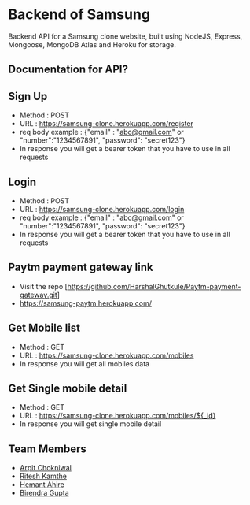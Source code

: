 # Backend of Samsung

Backend API for a Samsung clone website, built using NodeJS, Express, Mongoose, MongoDB Atlas and Heroku for storage.

## Documentation for API?

## Sign Up
- Method : POST
- URL : https://samsung-clone.herokuapp.com/register
- req body example : {"email" : "abc@gmail.com" or "number":"1234567891", "password": "secret123"}
- In response you will get a bearer token that you have to use in all requests

## Login
- Method : POST
- URL : https://samsung-clone.herokuapp.com/login
- req body example : {"email" : "abc@gmail.com" or "number":"1234567891", "password": "secret123"}
- In response you will get a bearer token that you have to use in all requests

## Paytm payment gateway link
- Visit the repo [https://github.com/HarshalGhutkule/Paytm-payment-gateway.git]
- https://samsung-paytm.herokuapp.com/

## Get Mobile list
- Method : GET
- URL : https://samsung-clone.herokuapp.com/mobiles
- In response you will get all mobiles data

## Get Single mobile detail
- Method : GET
- URL : https://samsung-clone.herokuapp.com/mobiles/${_id}
- In response you will get single mobile detail

## Team Members
- [Arpit Chokniwal](https://github.com/fabpot11)
- [Ritesh Kamthe](https://github.com/riteshjk)
- [Hemant Ahire](https://github.com/Hemantfw13)
- [Birendra Gupta](https://github.com/birendra20)
